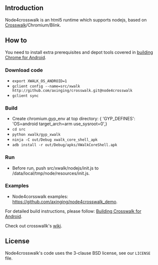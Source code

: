 ## Introduction

Node4crosswalk is an html5 runtime which supports nodejs, based on [Crosswalk](https://crosswalk-project.org/)/Chromium/Blink.


## How to
You need to install extra prerequisites and depot tools covered in [building Chrome for Android](https://www.chromium.org/developers/how-tos/android-build-instructions).
### Download code ###
* `export XWALK_OS_ANDROID=1`
* `gclient config --name=src/xwalk http://github.com/axinging/crosswalk.git@node4crosswalk`
* `gclient sync`

### Build ###
*  Create chromium.gyp_env at top directory:
{ 'GYP_DEFINES': 'OS=android target_arch=arm use_sysroot=0',}
* `cd src`
* `python xwalk/gyp_xwalk`
* `ninja -C out/Debug xwalk_core_shell_apk`
* `adb install -r out/Debug/apks/XWalkCoreShell.apk`

### Run ###
*  Before run, push src/xwalk/nodejs/init.js to /data/local/tmp/node/resources/init.js.

### Examples ###
*  Node4corsswalk examples: https://github.com/axinging/node4crosswalk_demo.

For detailed build instructions, please follow: [Building Crosswalk for Android](https://crosswalk-project.org/contribute/building_crosswalk.html).

Check out crosswallk's [wiki](http://crosswalk-project.org/#wiki).

## License

Node4crosswalk's code uses the 3-clause BSD license, see our `LICENSE` file.
